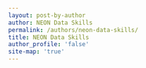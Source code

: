 ```yaml
---
layout: post-by-author
author: NEON Data Skills
permalink: /authors/neon-data-skills/
title: NEON Data Skills
author_profile: 'false'
site-map: 'true'
---
```

